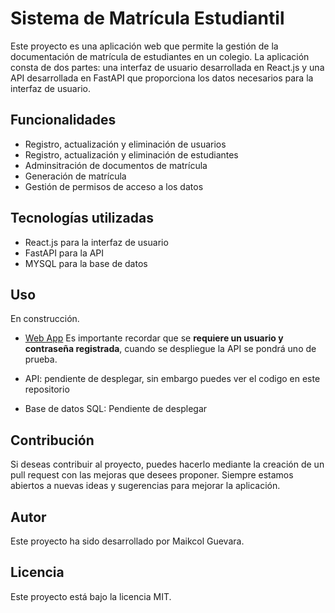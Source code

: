 # Sistema de Matrícula Estudiantil

Este proyecto es una aplicación web que permite la gestión de la documentación de matrícula de estudiantes en un colegio. La aplicación consta de dos partes: una interfaz de usuario desarrollada en React.js y una API desarrollada en FastAPI que proporciona los datos necesarios para la interfaz de usuario.

## Funcionalidades

- Registro, actualización y eliminación de usuarios
- Registro, actualización y eliminación de estudiantes
- Adminsitración de documentos de matrícula
- Generación de matrícula
- Gestión de permisos de acceso a los datos

## Tecnologías utilizadas

- React.js para la interfaz de usuario
- FastAPI para la API
- MYSQL para la base de datos

## Uso

En construcción.
- [Web App](https://alexis033.github.io/SRDM/) Es importante recordar que se **requiere un usuario y contraseña registrada**, cuando se despliegue la API se pondrá uno de prueba.

- API: pendiente de desplegar, sin embargo puedes ver el codigo en este repositorio

- Base de datos SQL: Pendiente de desplegar

## Contribución

Si deseas contribuir al proyecto, puedes hacerlo mediante la creación de un pull request con las mejoras que desees proponer. Siempre estamos abiertos a nuevas ideas y sugerencias para mejorar la aplicación.

## Autor

Este proyecto ha sido desarrollado por Maikcol Guevara.

## Licencia

Este proyecto está bajo la licencia MIT. 
